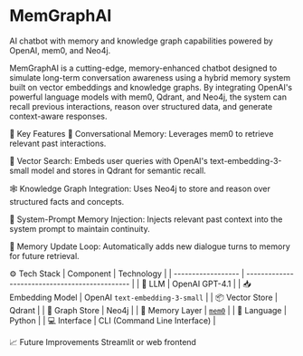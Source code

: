 # MemGraphAI
AI chatbot with memory and knowledge graph capabilities powered by OpenAI, mem0, and Neo4j.

MemGraphAI is a cutting-edge, memory-enhanced chatbot designed to simulate long-term conversation awareness using a hybrid memory system built on vector embeddings and knowledge graphs. By integrating OpenAI's powerful language models with mem0, Qdrant, and Neo4j, the system can recall previous interactions, reason over structured data, and generate context-aware responses.

🔧 Key Features
💬 Conversational Memory: Leverages mem0 to retrieve relevant past interactions.

🧠 Vector Search: Embeds user queries with OpenAI's text-embedding-3-small model and stores in Qdrant for semantic recall.

🕸️ Knowledge Graph Integration: Uses Neo4j to store and reason over structured facts and concepts.

🧾 System-Prompt Memory Injection: Injects relevant past context into the system prompt to maintain continuity.

🔄 Memory Update Loop: Automatically adds new dialogue turns to memory for future retrieval.


⚙️ Tech Stack
| Component          | Technology                                     |
| ------------------ | ---------------------------------------------- |
| 🧠 LLM             | OpenAI GPT-4.1                                 |
| 📥 Embedding Model | OpenAI `text-embedding-3-small`                |
| 📦 Vector Store    | Qdrant                                         |
| 🔗 Graph Store     | Neo4j                                          |
| 🧩 Memory Layer    | [`mem0`](https://github.com/langchain-ai/mem0) |
| 🐍 Language        | Python                                         |
| 💻 Interface       | CLI (Command Line Interface)                   |


📈 Future Improvements
Streamlit or web frontend
